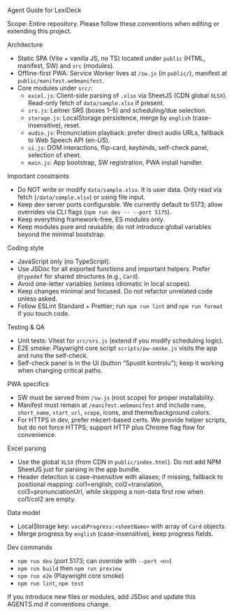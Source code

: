 Agent Guide for LexiDeck

Scope: Entire repository. Please follow these conventions when editing or extending this project.

Architecture
- Static SPA (Vite + vanilla JS, no TS) located under `public` (HTML, manifest, SW) and `src` (modules).
- Offline-first PWA: Service Worker lives at `/sw.js` (in `public/`), manifest at `public/manifest.webmanifest`.
- Core modules under `src/`:
  - `excel.js`: Client-side parsing of `.xlsx` via SheetJS (CDN global `XLSX`). Read-only fetch of `data/sample.xlsx` if present.
  - `srs.js`: Leitner SRS (boxes 1–5) and scheduling/due selection.
  - `storage.js`: LocalStorage persistence, merge by `english` (case-insensitive), reset.
  - `audio.js`: Pronunciation playback: prefer direct audio URLs, fallback to Web Speech API (en-US).
  - `ui.js`: DOM interactions, flip-card, keybinds, self-check panel, selection of sheet.
  - `main.js`: App bootstrap, SW registration, PWA install handler.

Important constraints
- Do NOT write or modify `data/sample.xlsx`. It is user data. Only read via fetch (`/data/sample.xlsx`) or using file input.
- Keep dev server ports configurable. We currently default to 5173; allow overrides via CLI flags (`npm run dev -- --port 5175`).
- Keep everything framework-free, ES modules only.
- Keep modules pure and reusable; do not introduce global variables beyond the minimal bootstrap.

Coding style
- JavaScript only (no TypeScript).
- Use JSDoc for all exported functions and important helpers. Prefer `@typedef` for shared structures (e.g., `Card`).
- Avoid one-letter variables (unless idiomatic in local scopes).
- Keep changes minimal and focused. Do not refactor unrelated code unless asked.
- Follow ESLint Standard + Prettier; run `npm run lint` and `npm run format` if you touch code.

Testing & QA
- Unit tests: Vitest for `src/srs.js` (extend if you modify scheduling logic).
- E2E smoke: Playwright core script `scripts/pw-smoke.js` visits the app and runs the self-check.
- Self-check panel is in the UI (button “Spustit kontrolu”); keep it working when changing critical paths.

PWA specifics
- SW must be served from `/sw.js` (root scope) for proper installability.
- Manifest must remain at `/manifest.webmanifest` and include `name`, `short_name`, `start_url`, `scope`, icons, and theme/background colors.
- For HTTPS in dev, prefer mkcert-based certs. We provide helper scripts, but do not force HTTPS; support HTTP plus Chrome flag flow for convenience.

Excel parsing
- Use the global `XLSX` (from CDN in `public/index.html`). Do not add NPM SheetJS just for parsing in the app bundle.
- Header detection is case-insensitive with aliases; if missing, fallback to positional mapping: col1=english, col2=translation, col3=pronunciationUrl, while skipping a non-data first row when col1/col2 are empty.

Data model
- LocalStorage key: `vocabProgress:<sheetName>` with array of `Card` objects.
- Merge progress by `english` (case-insensitive), keep progress fields.

Dev commands
- `npm run dev` (port 5173; can override with `--port <n>`)
- `npm run build` then `npm run preview`
- `npm run e2e` (Playwright core smoke)
- `npm run lint`, `npm test`

If you introduce new files or modules, add JSDoc and update this AGENTS.md if conventions change.

